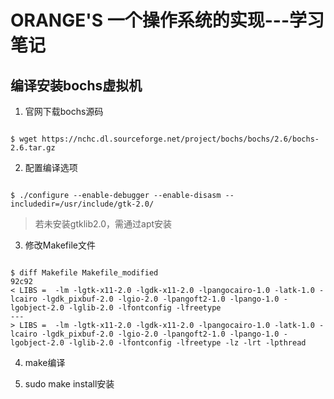 # ORANGE'S 一个操作系统的实现---学习笔记  

## 编译安装bochs虚拟机  
1. 官网下载bochs源码
<pre><code>
$ wget https://nchc.dl.sourceforge.net/project/bochs/bochs/2.6/bochs-2.6.tar.gz
</code></pre>

2. 配置编译选项  
<pre><code>
$ ./configure --enable-debugger --enable-disasm --includedir=/usr/include/gtk-2.0/</code></pre>
> 若未安装gtklib2.0，需通过apt安装  

3. 修改Makefile文件 
<pre><code>
$ diff Makefile Makefile_modified 
92c92
< LIBS =  -lm -lgtk-x11-2.0 -lgdk-x11-2.0 -lpangocairo-1.0 -latk-1.0 -lcairo -lgdk_pixbuf-2.0 -lgio-2.0 -lpangoft2-1.0 -lpango-1.0 -lgobject-2.0 -lglib-2.0 -lfontconfig -lfreetype
---
> LIBS =  -lm -lgtk-x11-2.0 -lgdk-x11-2.0 -lpangocairo-1.0 -latk-1.0 -lcairo -lgdk_pixbuf-2.0 -lgio-2.0 -lpangoft2-1.0 -lpango-1.0 -lgobject-2.0 -lglib-2.0 -lfontconfig -lfreetype -lz -lrt -lpthread
</code></pre>

4. make编译  

5. sudo make install安装
